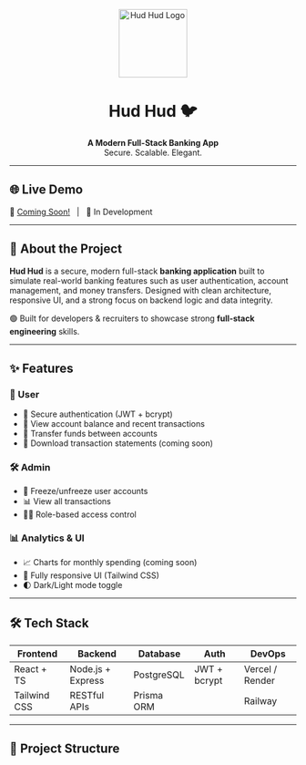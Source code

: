 <p align="center">
  <img src="https://upload.wikimedia.org/wikipedia/commons/thumb/0/09/Upupa_epops_-_04.jpg/320px-Upupa_epops_-_04.jpg" width="120" alt="Hud Hud Logo"/>
</p>

<h1 align="center">Hud Hud 🐦</h1>

<p align="center">
  <strong>A Modern Full-Stack Banking App</strong><br />
  Secure. Scalable. Elegant.
</p>

---

## 🌐 Live Demo
🚀 [Coming Soon!](#) &nbsp; | &nbsp; 🔧 In Development

---

## 📌 About the Project

**Hud Hud** is a secure, modern full-stack **banking application** built to simulate real-world banking features such as user authentication, account management, and money transfers. Designed with clean architecture, responsive UI, and a strong focus on backend logic and data integrity.

🟢 Built for developers & recruiters to showcase strong **full-stack engineering** skills.

---

## ✨ Features

### 👤 User
- 🔐 Secure authentication (JWT + bcrypt)
- 🏦 View account balance and recent transactions
- 💸 Transfer funds between accounts
- 📄 Download transaction statements (coming soon)

### 🛠️ Admin
- 🚨 Freeze/unfreeze user accounts
- 📊 View all transactions
- 🧑‍💻 Role-based access control

### 📊 Analytics & UI
- 📈 Charts for monthly spending (coming soon)
- 📱 Fully responsive UI (Tailwind CSS)
- 🌓 Dark/Light mode toggle

---

## 🛠️ Tech Stack

| Frontend     | Backend        | Database   | Auth         | DevOps     |
|--------------|----------------|------------|--------------|------------|
| React + TS   | Node.js + Express | PostgreSQL | JWT + bcrypt | Vercel / Render |
| Tailwind CSS | RESTful APIs   | Prisma ORM |              | Railway    |

---

## 🧱 Project Structure

